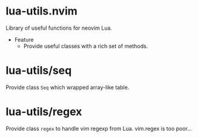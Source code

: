 # lua-utils.nvim

Library of useful functions for neovim Lua.

- Feature
    - Provide useful classes with a rich set of methods.

# lua-utils/seq

Provide class `Seq` which wrapped array-like table.

# lua-utils/regex

Provide class `regex` to handle vim regexp from Lua.
vim.regex is too poor...
